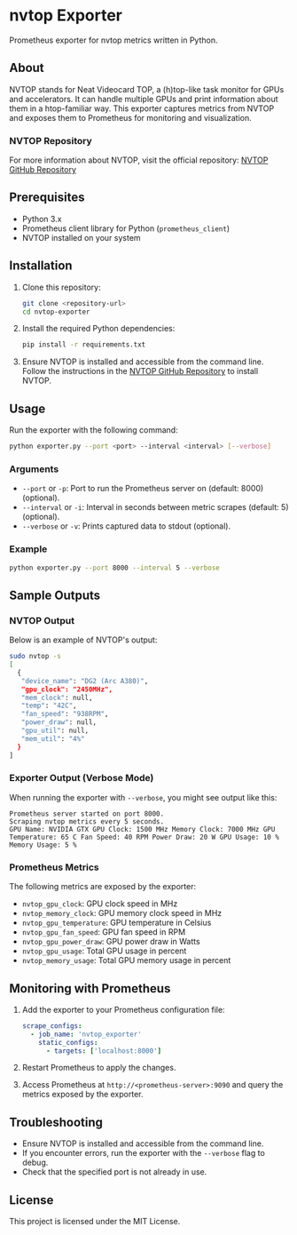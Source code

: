 # nvtop Exporter

Prometheus exporter for nvtop metrics written in Python.

## About

NVTOP stands for Neat Videocard TOP, a (h)top-like task monitor for GPUs and accelerators. It can handle multiple GPUs and print information about them in a htop-familiar way. This exporter captures metrics from NVTOP and exposes them to Prometheus for monitoring and visualization.

### NVTOP Repository
For more information about NVTOP, visit the official repository: [NVTOP GitHub Repository](https://github.com/Syllo/nvtop)

## Prerequisites

- Python 3.x
- Prometheus client library for Python (`prometheus_client`)
- NVTOP installed on your system

## Installation

1. Clone this repository:
   ```bash
   git clone <repository-url>
   cd nvtop-exporter
   ```

2. Install the required Python dependencies:
   ```bash
   pip install -r requirements.txt
   ```

3. Ensure NVTOP is installed and accessible from the command line. Follow the instructions in the [NVTOP GitHub Repository](https://github.com/Syllo/nvtop) to install NVTOP.

## Usage

Run the exporter with the following command:
```bash
python exporter.py --port <port> --interval <interval> [--verbose]
```

### Arguments
- `--port` or `-p`: Port to run the Prometheus server on (default: 8000) (optional).
- `--interval` or `-i`: Interval in seconds between metric scrapes (default: 5) (optional).
- `--verbose` or `-v`: Prints captured data to stdout (optional).

### Example
```bash
python exporter.py --port 8000 --interval 5 --verbose
```

## Sample Outputs

### NVTOP Output
Below is an example of NVTOP's output:
```bash
sudo nvtop -s
[
  {
   "device_name": "DG2 (Arc A380)",
   "gpu_clock": "2450MHz",
   "mem_clock": null,
   "temp": "42C",
   "fan_speed": "938RPM",
   "power_draw": null,
   "gpu_util": null,
   "mem_util": "4%"
  }
]
```

### Exporter Output (Verbose Mode)
When running the exporter with `--verbose`, you might see output like this:
```
Prometheus server started on port 8000.
Scraping nvtop metrics every 5 seconds.
GPU Name: NVIDIA GTX GPU Clock: 1500 MHz Memory Clock: 7000 MHz GPU Temperature: 65 C Fan Speed: 40 RPM Power Draw: 20 W GPU Usage: 10 % Memory Usage: 5 %
```

### Prometheus Metrics
The following metrics are exposed by the exporter:
- `nvtop_gpu_clock`: GPU clock speed in MHz
- `nvtop_memory_clock`: GPU memory clock speed in MHz
- `nvtop_gpu_temperature`: GPU temperature in Celsius
- `nvtop_gpu_fan_speed`: GPU fan speed in RPM
- `nvtop_gpu_power_draw`: GPU power draw in Watts
- `nvtop_gpu_usage`: Total GPU usage in percent
- `nvtop_memory_usage`: Total GPU memory usage in percent

## Monitoring with Prometheus

1. Add the exporter to your Prometheus configuration file:
   ```yaml
   scrape_configs:
     - job_name: 'nvtop_exporter'
       static_configs:
         - targets: ['localhost:8000']
   ```

2. Restart Prometheus to apply the changes.

3. Access Prometheus at `http://<prometheus-server>:9090` and query the metrics exposed by the exporter.

## Troubleshooting

- Ensure NVTOP is installed and accessible from the command line.
- If you encounter errors, run the exporter with the `--verbose` flag to debug.
- Check that the specified port is not already in use.

## License
This project is licensed under the MIT License.